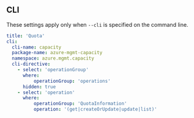 ## CLI

These settings apply only when `--cli` is specified on the command line.

``` yaml $(cli)
title: 'Quota'
cli:
  cli-name: capacity
  package-name: azure-mgmt-capacity
  namespace: azure.mgmt.capacity
  cli-directive:
    - select: 'operationGroup'
      where:
          operationGroup: 'operations'
      hidden: true
    - select: 'operation'
      where:
          operationGroup: 'QuotaInformation'
          operation: '(get|createOrUpdate|update|list)'
```